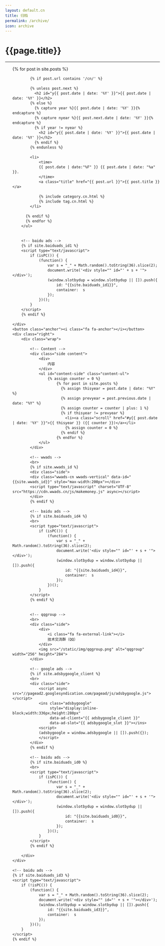 ```yaml
---
layout: default.cn
title: 归档
permalink: /archive/
icon: archive
---
```


<!-- <h1>Archive of posts with {{ page.type }} '{{ page.title }}'</h1> -->


<div class="page clearfix">
    <div class="left">
        <h1>{{page.title}}</h1>
        <hr>
        <ul>
          {% for post in site.posts %}

            {% if post.url contains '/cn/' %}

            {% unless post.next %}
              <h2 id="y{{ post.date | date: '%Y' }}">{{ post.date | date: '%Y' }}</h2>
            {% else %}
              {% capture year %}{{ post.date | date: '%Y' }}{% endcapture %}
              {% capture nyear %}{{ post.next.date | date: '%Y' }}{% endcapture %}
              {% if year != nyear %}
                <h2 id="y{{ post.date | date: '%Y' }}">{{ post.date | date: '%Y' }}</h2>
              {% endif %}
            {% endunless %}

            <li>
                <time>
                {{ post.date | date:"%F" }} {{ post.date | date: "%a" }}.
                </time>
                <a class="title" href="{{ post.url }}">{{ post.title }}</a>

                {% include category.cn.html %}
                {% include tag.cn.html %}
            </li>

          {% endif %}
          {% endfor %}
        </ul>


        <!-- baidu ads -->
        {% if site.baiduads_id1 %}
        <script type="text/javascript">
            if (isPC()) {
                (function() {
                    var s = "_" + Math.random().toString(36).slice(2);
                    document.write('<div style="" id="' + s + '"></div>');
                    (window.slotbydup = window.slotbydup || []).push({
                        id: "{{site.baiduads_id1}}",
                        container:  s
                    });
                })();
            }
        </script>
        {% endif %}

    </div>
    <button class="anchor"><i class="fa fa-anchor"></i></button>
    <div class="right">
        <div class="wrap">

            <!-- Content -->
            <div class="side content">
                <div>
                    内容
                </div>
                <ul id="content-side" class="content-ul">
                    {% assign counter = 0 %}
                        {% for post in site.posts %}
                          {% assign thisyear = post.date | date: "%Y" %}
                          {% assign prevyear = post.previous.date | date: "%Y" %}
                          {% assign counter = counter | plus: 1 %}
                          {% if thisyear != prevyear %}
                            <li><a class="scroll" href="#y{{ post.date | date: '%Y' }}">{{ thisyear }} ({{ counter }})</a></li>
                            {% assign counter = 0 %}
                          {% endif %}
                        {% endfor %}
                </ul>
            </div>

            <!-- wwads -->
            <br>
            {% if site.wwads_id %}
            <div class="side">
            <div class="wwads-cn wwads-vertical" data-id="{{site.wwads_id}}" style="max-width:200px"></div>
            <script type="text/javascript" charset="UTF-8" src="https://cdn.wwads.cn/js/makemoney.js" async></script>
            </div>
            {% endif %}

            <!-- baidu ads -->
            {% if site.baiduads_id4 %}
            <br>
            <script type="text/javascript">
                if (isPC()) {
                    (function() {
                        var s = "_" + Math.random().toString(36).slice(2);
                        document.write('<div style="" id="' + s + '"></div>');
                        (window.slotbydup = window.slotbydup || []).push({
                            id: "{{site.baiduads_id4}}",
                            container:  s
                        });
                    })();
                }
            </script>
            {% endif %}
            
            
            <!-- qqgroup -->
            <br>
            <div class="side">
                <div>
                    <i class="fa fa-external-link"></i>
                    技术交流群（QQ）
                </div>
                <img src="/static/img/qqgroup.png" alt="qqgroup" width="256" height="284">
            </div> 

            <!-- google ads -->
            {% if site.adsbygoogle_client %}
            <br>
            <div class="side">
                <script async src="//pagead2.googlesyndication.com/pagead/js/adsbygoogle.js"></script>
                <ins class="adsbygoogle"
                     style="display:inline-block;width:336px;height:280px"
                     data-ad-client="{{ adsbygoogle_client }}"
                     data-ad-slot="{{ adsbygoogle_slot }}"></ins>
                <script>
                (adsbygoogle = window.adsbygoogle || []).push({});
                </script>
            </div> 
            {% endif %}

            <!-- baidu ads -->
            {% if site.baiduads_id0 %}
            <br>
            <script type="text/javascript">
                if (isPC()) {
                    (function() {
                        var s = "_" + Math.random().toString(36).slice(2);
                        document.write('<div style="" id="' + s + '"></div>');
                        (window.slotbydup = window.slotbydup || []).push({
                            id: "{{site.baiduads_id0}}",
                            container:  s
                        });
                    })();
                }
            </script>
            {% endif %}

        </div>
    </div>

    <!-- baidu ads -->
    {% if site.baiduads_id3 %}
    <script type="text/javascript">
        if (!isPC()) {
            (function() {
                var s = "_" + Math.random().toString(36).slice(2);
                document.write('<div style="" id="' + s + '"></div>');
                (window.slotbydup = window.slotbydup || []).push({
                    id: "{{site.baiduads_id3}}",
                    container:  s
                });
            })();
        }
    </script>
    {% endif %}
</div>
<script src="{{ "/js/pageContent.js " | prepend: site.baseurl }}" charset="utf-8"></script>

